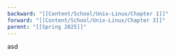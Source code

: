 ```yaml
---
backward: "[[Content/School/Unix-Linux/Chapter 1]]"
forward: "[[Content/School/Unix-Linux/Chapter 3]]"
parent: "[[Spring 2025]]"
---
```

asd